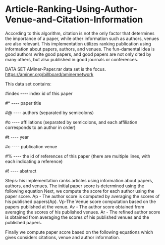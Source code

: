 # Article-Ranking-Using-Author-Venue-and-Citation-Information

According to this algorithm, citation is not the only factor that determines the importance of a paper, while other information such as authors, venues are also relevant. This implementation utilizes ranking publication using information about papers, authors, and venues. The fun-damental idea is good authors write good papers, and good papers are not only cited by many others, but also published in good journals or conferences.

DATA SET AMiner-Paper.rar data set is the focus. https://aminer.org/billboard/aminernetwork

This data set contains:

#index ---- index id of this paper

#* ---- paper title

#@ ---- authors (separated by semicolons)

#o ---- affiliations (separated by semicolons, and each affiliation corresponds to an author in order)

#t ---- year

#c ---- publication venue

#% ---- the id of references of this paper (there are multiple lines, with each indicating a reference)

#! ---- abstract

Steps:
his implementation ranks articles using information about papers, authors, and venues.
The initial paper score is determined using the following equation 
Next, we compute the score for each author using the paper score.
Ap - The author score is computed by averaging the scores of his published papers(Ap).
Vp-The Venue score computation based on the papers published at the venue.
Av - The author score obtained from averaging the scores of his published venues.
Ar - The refined author score is obtained from averaging the scores of his published venues and the published papers.


Finally we compute paper score based on the following equations which gives considers citations, venue and author information.

